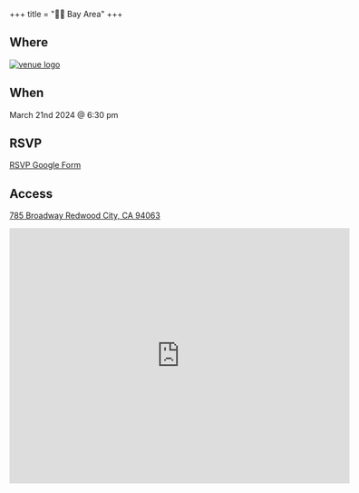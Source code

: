 +++
title = "🌅🌉 Bay Area"
+++
<!--If the venue for the month does not have a servicable logo to use here consider omitting or using /images/bayarea/trolleyproblem.png as a place holder-->

## Where
<a href="https://www.apex.ai/">![venue logo](/images/logos/Apex.AI-Logo.png)</a>


## When
March 21nd 2024 @ 6:30 pm

## RSVP
<a href="https://forms.gle/FRjAt31zuGTzTt8R7">RSVP Google Form</a>

## Access

[785 Broadway Redwood City, CA 94063](https://maps.app.goo.gl/wyeZh9vNDRJBFXXw6)
<iframe src="https://www.google.com/maps/embed?pb=!1m18!1m12!1m3!1d14688.842919472147!2d-122.12401983387139!3d37.43574515507332!2m3!1f0!2f0!3f0!3m2!1i1024!2i768!4f13.1!3m3!1m2!1s0x808fbbfb6b6f9a7f%3A0x9ee16d5dc41f33fb!2sApex.AI%2C%20Inc.!5e0!3m2!1sen!2sus!4v1701388290419!5m2!1sen!2sus" width="600" height="450" style="border:0;" allowfullscreen="" loading="lazy" referrerpolicy="no-referrer-when-downgrade"></iframe>
